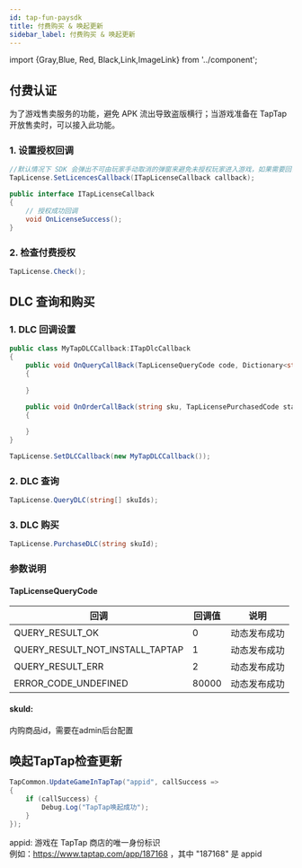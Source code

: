 ```yaml
---
id: tap-fun-paysdk
title: 付费购买 & 唤起更新
sidebar_label: 付费购买 & 唤起更新
---
```


import {Gray,Blue, Red, Black,Link,ImageLink} from '../component';


## 付费认证

<Gray>为了游戏售卖服务的功能，避免 APK 流出导致盗版横行；当游戏准备在 TapTap 开放售卖时，可以接入此功能。</Gray>

### 1. 设置授权回调

```cs
//默认情况下 SDK 会弹出不可由玩家手动取消的弹窗来避免未授权玩家进入游戏，如果需要回调来触发流程，请添加如下代码
TapLicense.SetLicencesCallback(ITapLicenseCallback callback);

public interface ITapLicenseCallback
{
    // 授权成功回调
    void OnLicenseSuccess();
}

```

### 2. 检查付费授权

```cs
TapLicense.Check();
```

## DLC 查询和购买

### 1. DLC 回调设置

```cs
public class MyTapDLCCallback:ITapDlcCallback
{
    public void OnQueryCallBack(TapLicenseQueryCode code, Dictionary<string, object> queryList)
    {
        
    }

    public void OnOrderCallBack(string sku, TapLicensePurchasedCode status)
    {
        
    }
}

TapLicense.SetDLCCallback(new MyTapDLCCallback());

```

### 2. DLC 查询

```cs
TapLicense.QueryDLC(string[] skuIds);
```


### 3. DLC 购买

```cs
TapLicense.PurchaseDLC(string skuId);
```

### 参数说明
#### TapLicenseQueryCode
回调          | 回调值 | 说明       |
----------- | --- | -------- |
QUERY_RESULT_OK       | 0   | 动态发布成功     |
QUERY_RESULT_NOT_INSTALL_TAPTAP       | 1   | 动态发布成功     |
QUERY_RESULT_ERR       | 2   | 动态发布成功     |
ERROR_CODE_UNDEFINED       | 80000   | 动态发布成功     |


#### skuId:
内购商品id，需要在admin后台配置

## 唤起TapTap检查更新

```cs
TapCommon.UpdateGameInTapTap("appid", callSuccess =>
{
    if (callSuccess) {
        Debug.Log("TapTap唤起成功");
    }
});
```
appid: 游戏在 TapTap 商店的唯一身份标识  
例如：https://www.taptap.com/app/187168 ，其中 "187168" 是 appid
